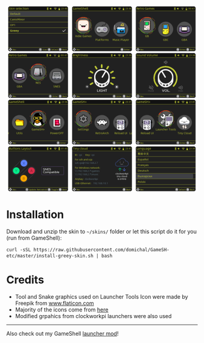 ![Greey_GameShell_Theme](https://github.com/domichal/GameSH-etc/raw/master/images/Greey.png)

# Installation

Download and unzip the skin to ``~/skins/`` folder
or let this script do it for you (run from GameShell):
```
curl -sSL https://raw.githubusercontent.com/domichal/GameSH-etc/master/install-greey-skin.sh | bash
```

# Credits
- Tool and Snake graphics used on Launcher Tools Icon were made by Freepik from www.flaticon.com
- Majority of the icons come from [here](https://www.figma.com/file/Mzfms2wlOR9l4c7OgP1GhNd5/GameShell?node-id=102%3A486)
- Modified grpahics from clockworkpi launchers were also used


---
Also check out my GameShell [launcher mod](https://github.com/domichal/mylauncher)!
